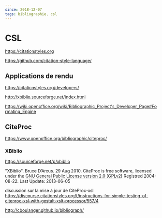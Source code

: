 ```yaml
---
since: 2018-12-07
tags: bibliographie, csl
---
```


# CSL

https://citationstyles.org

https://github.com/citation-style-language/

## Applications de rendu

https://citationstyles.org/developers/

http://xbiblio.sourceforge.net/index.html

<https://wiki.openoffice.org/wiki/Bibliographic_Project's_Developer_Page#Formating_Engine>

## CiteProc

https://www.openoffice.org/bibliographic/citeproc/

### XBiblio

https://sourceforge.net/p/xbiblio

 "XBiblio". Bruce D’Arcus. 29 Aug 2010. CiteProc is free software, licensed under the [GNU General Public License version 2.0 (GPLv2)](https://sourceforge.net/directory/license:gpl/) Registred 2004-08-22. Last Update: 2013-06-05

discussion sur la mise à jour de CiteProc-xsl <https://discourse.citationstyles.org/t/instructions-for-simple-testing-of-citeproc-xsl-with-gestalt-xslt-processor/557/4>

http://cboulanger.github.io/bibliograph/